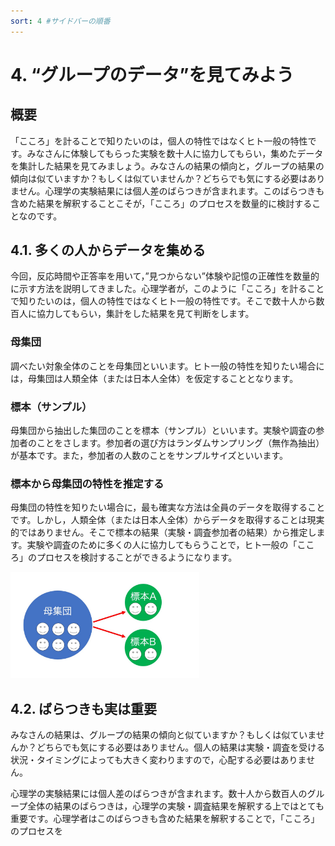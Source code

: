 ```yaml
---
sort: 4 #サイドバーの順番
---
```

# 4. “グループのデータ”を見てみよう

## 概要
「こころ」を計ることで知りたいのは，個人の特性ではなくヒト一般の特性です。みなさんに体験してもらった実験を数十人に協力してもらい，集めたデータを集計した結果を見てみましょう。みなさんの結果の傾向と，グループの結果の傾向は似ていますか？もしくは似ていませんか？どちらでも気にする必要はありません。心理学の実験結果には個人差のばらつきが含まれます。このばらつきも含めた結果を解釈することこそが，「こころ」のプロセスを数量的に検討することなのです。

## 4.1. 多くの人からデータを集める
今回，反応時間や正答率を用いて，”見つからない”体験や記憶の正確性を数量的に示す方法を説明してきました。心理学者が，このように「こころ」を計ることで知りたいのは，個人の特性ではなくヒト一般の特性です。そこで数十人から数百人に協力してもらい，集計をした結果を見て判断をします。

### 母集団
調べたい対象全体のことを母集団といいます。ヒト一般の特性を知りたい場合には，母集団は人類全体（または日本人全体）を仮定することとなります。

### 標本（サンプル）
母集団から抽出した集団のことを標本（サンプル）といいます。実験や調査の参加者のことをさします。参加者の選び方はランダムサンプリング（無作為抽出）が基本です。また，参加者の人数のことをサンプルサイズといいます。

### 標本から母集団の特性を推定する
母集団の特性を知りたい場合に，最も確実な方法は全員のデータを取得することです。しかし，人類全体（または日本人全体）からデータを取得することは現実的ではありません。そこで標本の結果（実験・調査参加者の結果）から推定します。実験や調査のために多くの人に協力してもらうことで，ヒト一般の「こころ」のプロセスを検討することができるようになります。

<img src='./image/group.jpeg' width='60%'>

## 4.2. ばらつきも実は重要
みなさんの結果は、グループの結果の傾向と似ていますか？もしくは似ていませんか？どちらでも気にする必要はありません。個人の結果は実験・調査を受ける状況・タイミングによっても大きく変わりますので，心配する必要はありません。

心理学の実験結果には個人差のばらつきが含まれます。数十人から数百人のグループ全体の結果のばらつきは，心理学の実験・調査結果を解釈する上ではとても重要です。心理学者はこのばらつきも含めた結果を解釈することで，「こころ」のプロセスを